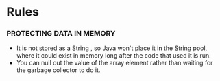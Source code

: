 # Rules

### PROTECTING DATA IN MEMORY
- It is not stored as a String , so Java won't place it in the String pool, where it could exist in memory long after the code that used it is run.
- You can null out the value of the array element rather than waiting for the garbage collector to do it.